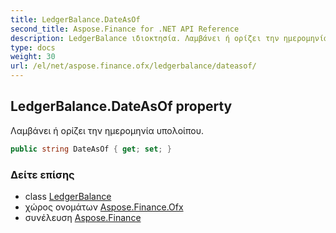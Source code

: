 ```yaml
---
title: LedgerBalance.DateAsOf
second_title: Aspose.Finance for .NET API Reference
description: LedgerBalance ιδιοκτησία. Λαμβάνει ή ορίζει την ημερομηνία υπολοίπου.
type: docs
weight: 30
url: /el/net/aspose.finance.ofx/ledgerbalance/dateasof/
---
```

## LedgerBalance.DateAsOf property

Λαμβάνει ή ορίζει την ημερομηνία υπολοίπου.

```csharp
public string DateAsOf { get; set; }
```

### Δείτε επίσης

* class [LedgerBalance](../)
* χώρος ονομάτων [Aspose.Finance.Ofx](../../ledgerbalance/)
* συνέλευση [Aspose.Finance](../../../)


